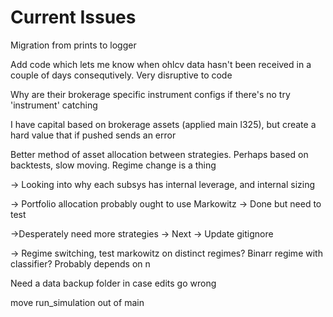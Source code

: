 # Current Issues

Migration from prints to logger

Add code which lets me know when ohlcv data hasn't been received in a couple of days consequtively. Very disruptive to code

Why are their brokerage specific instrument configs if there's no try 'instrument' catching

I have capital based on brokerage assets (applied main l325), but create a hard value that if pushed sends an error

Better method of asset allocation between strategies. Perhaps based on backtests, slow moving. Regime change is a thing

-> Looking into why each subsys has internal leverage, and internal sizing

-> Portfolio allocation probably ought to use Markowitz
-> Done but need to test

->Desperately need more strategies
-> Next
-> Update gitignore

-> Regime switching, test markowitz on distinct regimes? Binarr regime with classifier? Probably depends on n

Need a data backup folder in case edits go wrong

move run_simulation out of main